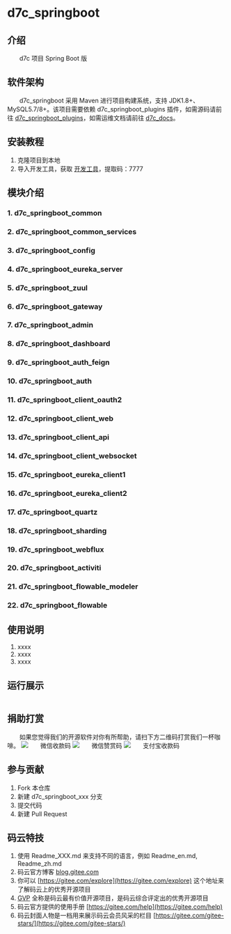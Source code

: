 # d7c_springboot

## 介绍

d7c 项目 Spring Boot 版

## 软件架构

d7c_springboot 采用 Maven 进行项目构建系统，支持 JDK1.8+、MySQL5.7/8+。该项目需要依赖 d7c_springboot_plugins 插件，如需源码请前往 [d7c_springboot_plugins](https://item.taobao.com/item.htm?ft=t&id=637995804294)，如需运维文档请前往 [d7c_docs](https://item.taobao.com/item.htm?ft=t&id=637839200595)。

## 安装教程

1.  克隆项目到本地
2.  导入开发工具，获取 [开发工具](https://pan.baidu.com/s/1bNUzfSV7d-kQdXC5tkl-FA)，提取码：7777

## 模块介绍
### 1. d7c_springboot_common





### 2. d7c_springboot_common_services





### 3. d7c_springboot_config





### 4. d7c_springboot_eureka_server





### 5. d7c_springboot_zuul





### 6. d7c_springboot_gateway





### 7. d7c_springboot_admin





### 8. d7c_springboot_dashboard





### 9. d7c_springboot_auth_feign





### 10. d7c_springboot_auth





### 11. d7c_springboot_client_oauth2





### 12. d7c_springboot_client_web





### 13. d7c_springboot_client_api





### 14. d7c_springboot_client_websocket





### 15. d7c_springboot_eureka_client1





### 16. d7c_springboot_eureka_client2





### 17. d7c_springboot_quartz





### 18. d7c_springboot_sharding






### 19. d7c_springboot_webflux






### 20. d7c_springboot_activiti






### 21. d7c_springboot_flowable_modeler






### 22. d7c_springboot_flowable









## 使用说明

1.  xxxx
2.  xxxx
3.  xxxx

## 运行展示

```

```

## 捐助打赏

如果您觉得我们的开源软件对你有所帮助，请扫下方二维码打赏我们一杯咖啡。
![微信收款码](https://images.gitee.com/uploads/images/2021/0222/174352_b22739f5_1070311.jpeg "微信收款码.jpg")
![微信赞赏码](https://images.gitee.com/uploads/images/2021/0222/174521_67e18b39_1070311.jpeg "微信赞赏码.jpg")
![支付宝收款码](https://images.gitee.com/uploads/images/2021/0222/174540_94a9ac41_1070311.jpeg "支付宝收款码.jpg")

## 参与贡献

1.  Fork 本仓库
2.  新建 d7c_springboot_xxx 分支
3.  提交代码
4.  新建 Pull Request

## 码云特技

1.  使用 Readme\_XXX.md 来支持不同的语言，例如 Readme\_en.md, Readme\_zh.md
2.  码云官方博客 [blog.gitee.com](https://blog.gitee.com)
3.  你可以 [https://gitee.com/explore](https://gitee.com/explore) 这个地址来了解码云上的优秀开源项目
4.  [GVP](https://gitee.com/gvp) 全称是码云最有价值开源项目，是码云综合评定出的优秀开源项目
5.  码云官方提供的使用手册 [https://gitee.com/help](https://gitee.com/help)
6.  码云封面人物是一档用来展示码云会员风采的栏目 [https://gitee.com/gitee-stars/](https://gitee.com/gitee-stars/)

<style>p{text-indent:2em}</style>
